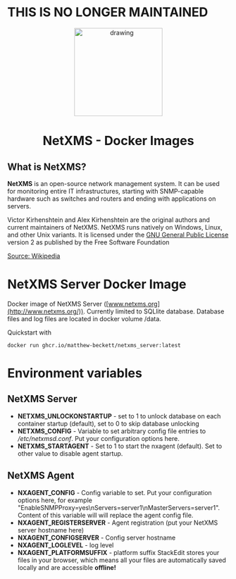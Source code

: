 # THIS IS NO LONGER MAINTAINED

<p align="center">
    <img src="https://avatars.githubusercontent.com/u/10434043?s=400&v=4" alt="drawing" width="200"/>
</p>

<h1 align="middle">NetXMS - Docker Images</h1>

## What is NetXMS?

**NetXMS**  is an  open-source network management system. It can be used for monitoring entire IT infrastructures, starting with SNMP-capable hardware such as switches and  routers and ending with applications on servers.

Victor Kirhenshtein and Alex Kirhenshtein are the original authors and current maintainers of NetXMS. NetXMS runs natively on  Windows,  Linux, and other  Unix variants. It is licensed  under the  [GNU General Public License](https://en.wikipedia.org/wiki/GNU_General_Public_License "GNU General Public License")  version 2 as published by the Free Software Foundation

[Source: Wikipedia](https://en.wikipedia.org/wiki/NetXMS)

# NetXMS Server Docker Image

Docker image of NetXMS Server ([www.netxms.org](http://www.netxms.org/)). Currently limited to SQLlite database. Database files and log files are located in docker volume /data.

Quickstart with

```
docker run ghcr.io/matthew-beckett/netxms_server:latest
```

# Environment variables

## NetXMS Server

-   **NETXMS_UNLOCKONSTARTUP**  - set to 1 to unlock database on each container startup (default), set to 0 to skip database unlocking
-   **NETXMS_CONFIG**  - Variable to set arbitrary config file entries to  _/etc/netxmsd.conf_. Put your configuration options here.
-   **NETXMS_STARTAGENT**  - Set to 1 to start the nxagent (default). Set to other value to disable agent startup.

## NetXMS Agent

-   **NXAGENT_CONFIG**  - Config variable to set. Put your configuration options here, for example "EnableSNMPProxy=yes\nServers=server1\nMasterServers=server1". Content of this variable will will replace the agent config file.
-   **NXAGENT_REGISTERSERVER**  - Agent registration (put your NetXMS server hostname here)
-   **NXAGENT_CONFIGSERVER**  - Config server hostname
-   **NXAGENT_LOGLEVEL**  - log level
-   **NXAGENT_PLATFORMSUFFIX**  - platform suffix
StackEdit stores your files in your browser, which means all your files are automatically saved locally and are accessible **offline!**
